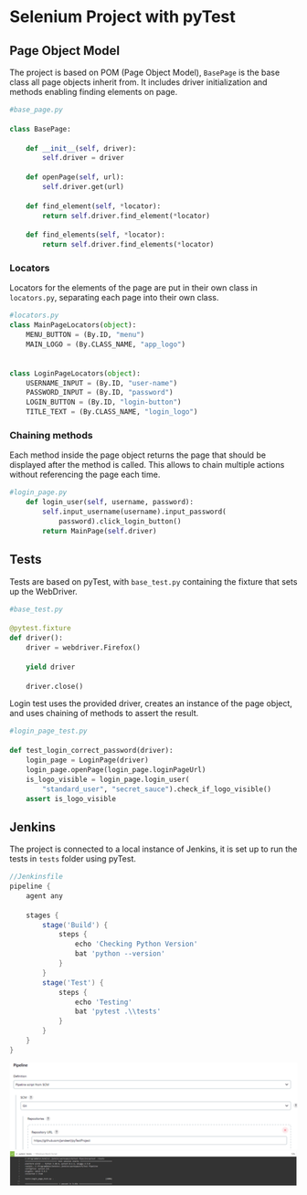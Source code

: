 # Selenium Project with pyTest

## Page Object Model
The project is based on POM (Page Object Model), `BasePage` is the base class all page objects inherit from. It includes driver initialization and methods enabling finding elements on page.
```python
#base_page.py

class BasePage:

    def __init__(self, driver):
        self.driver = driver

    def openPage(self, url):
        self.driver.get(url)

    def find_element(self, *locator):
        return self.driver.find_element(*locator)

    def find_elements(self, *locator):
        return self.driver.find_elements(*locator)
```

### Locators

Locators for the elements of the page are put in their own class in `locators.py`, separating each page into their own class.
```python
#locators.py
class MainPageLocators(object):
    MENU_BUTTON = (By.ID, "menu")
    MAIN_LOGO = (By.CLASS_NAME, "app_logo")


class LoginPageLocators(object):
    USERNAME_INPUT = (By.ID, "user-name")
    PASSWORD_INPUT = (By.ID, "password")
    LOGIN_BUTTON = (By.ID, "login-button")
    TITLE_TEXT = (By.CLASS_NAME, "login_logo")
```
### Chaining methods
Each method inside the page object returns the page that should be displayed after the method is called. This allows to chain multiple actions without referencing the page each time.
```python
#login_page.py
    def login_user(self, username, password):
        self.input_username(username).input_password(
            password).click_login_button()
        return MainPage(self.driver)
```

## Tests
Tests are based on pyTest, with `base_test.py` containing the fixture that sets up the WebDriver.
```python
#base_test.py

@pytest.fixture
def driver():
    driver = webdriver.Firefox()

    yield driver

    driver.close()
```
Login test uses the provided driver, creates an instance of the page object, and uses chaining of methods to assert the result.
```python
#login_page_test.py

def test_login_correct_password(driver):
    login_page = LoginPage(driver)
    login_page.openPage(login_page.loginPageUrl)
    is_logo_visible = login_page.login_user(
        "standard_user", "secret_sauce").check_if_logo_visible()
    assert is_logo_visible
```

## Jenkins
The project is connected to a local instance of Jenkins, it is set up to run the tests in `tests` folder using pyTest.
```groovy
//Jenkinsfile
pipeline {
    agent any

    stages {
        stage('Build') {
            steps {
                echo 'Checking Python Version'
                bat 'python --version'
            }
        }
        stage('Test') {
            steps {
                echo 'Testing'
                bat 'pytest .\\tests'
            }
        }
    }
}
```
<img src="jenkins.png" alt="Jenkins configuration">
<img src="passingtest.png" alt ="Passing Login Test">